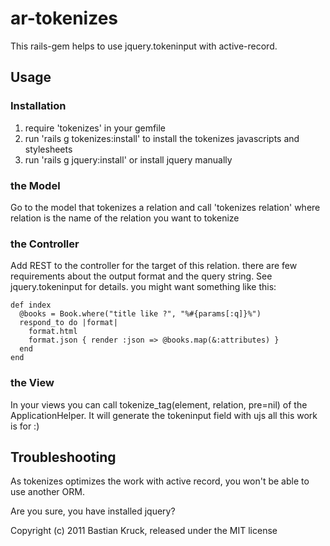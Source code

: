 # ar-tokenizes

This rails-gem helps to use jquery.tokeninput with active-record.

## Usage

### Installation
1. require 'tokenizes' in your gemfile
2. run 'rails g tokenizes:install' to install the tokenizes javascripts and stylesheets
3. run 'rails g jquery:install' or install jquery manually

### the Model
Go to the model that tokenizes a relation and call 'tokenizes relation' where relation is the name of the relation you want to tokenize

### the Controller
Add REST to the controller for the target of this relation. there are few requirements about the output format and the query string. See jquery.tokeninput for details. you might want something like this:

	def index
	  @books = Book.where("title like ?", "%#{params[:q]}%")  
	  respond_to do |format|  
	    format.html  
	    format.json { render :json => @books.map(&:attributes) }
	  end
	end

### the View
In your views you can call tokenize_tag(element, relation, pre=nil) of the ApplicationHelper. It will generate the tokeninput field with ujs all this work is for :)

## Troubleshooting

As tokenizes optimizes the work with active record, you won't be able to use another ORM.

Are you sure, you have installed jquery?

Copyright (c) 2011 Bastian Kruck, released under the MIT license